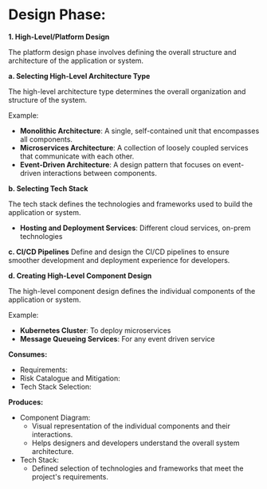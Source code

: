 # Design Phase:

**1. High-Level/Platform Design**

The platform design phase involves defining the overall structure and architecture of the application or system.

**a. Selecting High-Level Architecture Type**

The high-level architecture type determines the overall organization and structure of the system.

Example:
* **Monolithic Architecture**: A single, self-contained unit that encompasses all components.
* **Microservices Architecture**: A collection of loosely coupled services that communicate with each other.
* **Event-Driven Architecture**: A design pattern that focuses on event-driven interactions between components.

**b. Selecting Tech Stack**

The tech stack defines the technologies and frameworks used to build the application or system.

* **Hosting and Deployment Services**: Different cloud services, on-prem technologies

**c. CI/CD Pipelines**
Define and design the CI/CD pipelines to ensure smoother development and deployment experience for developers.

**d. Creating High-Level Component Design**

The high-level component design defines the individual components of the application or system.

Example:
* **Kubernetes Cluster**: To deploy microservices
* **Message Queueing Services**: For any event driven service

**Consumes:**

* Requirements:
* Risk Catalogue and Mitigation:
* Tech Stack Selection:

**Produces:**

* Component Diagram:
	+ Visual representation of the individual components and their interactions.
	+ Helps designers and developers understand the overall system architecture.
* Tech Stack:
	+ Defined selection of technologies and frameworks that meet the project's requirements.
